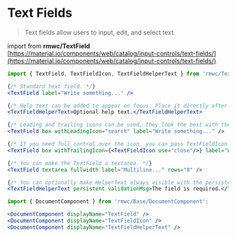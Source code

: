 # Text Fields

> Text fields allow users to input, edit, and select text.

import from **rmwc/TextField**  
[https://material.io/components/web/catalog/input-controls/text-fields/](https://material.io/components/web/catalog/input-controls/text-fields/)

```jsx render
import { TextField, TextFieldIcon, TextFieldHelperText } from 'rmwc/TextField';

{/* Standard text field. */}
<TextField label="Write something..." />

{/* Help text can be added to appear on focus. Place it directly after TextField. */}
<TextFieldHelperText>Optional help text.</TextFieldHelperText>

{/* Leading and trailing icons can be used, they look the best with the box prop. You can pass anything the Icon component accepts. */}
<TextField box withLeadingIcon="search" label="Write something..." />

{/* If you need full control over the icon, you can pass TextFieldIcon in and add your own props. */}
<TextField box withTrailingIcon={<TextFieldIcon use="close"/>} label="Write something..." />

{/* You can make the TextField a textarea. */}
<TextField textarea fullwidth label="Multiline..." rows="8" />

{/* You can optionally make HelperText always visible with the persistent prop. */}
<TextFieldHelperText persistent validationMsg>The field is required.</TextFieldHelperText>
```

```jsx renderOnly
import { DocumentComponent } from 'rmwc/Base/DocumentComponent';

<DocumentComponent displayName="TextField" />
<DocumentComponent displayName="TextFieldIcon" />
<DocumentComponent displayName="TextFieldHelperText" />
```
